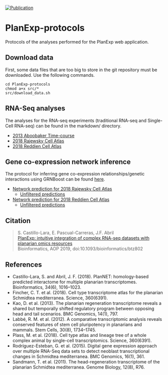
[![Publication](https://img.shields.io/badge/Published-Bioinformatics-informational.svg)](https://doi.org/10.1093/bioinformatics/btz802)

# PlanExp-protocols
Protocols of the analyses performed for the PlanExp web application.

## Download data

First, some data files that are too big to store in the git repository must be downloaded. Use the following commands.

```{sh}
cd PlanExp-protocols
chmod a+x src/*
src/download_data.sh
```

## RNA-Seq analyses

The analyses for the RNA-seq experiments (traditional RNA-seq and Single-Cell RNA-seq) can be found in the markdown/ directory.

* [2013 Aboobaker Time-course](markdowns/2013_Aboobaker.md)
* [2018 Rajewsky Cell Atlas](markdowns/2018_Rajewsky.md)
* [2018 Reddien Cell Atlas](markdowns/2018_Reddien.md)

## Gene co-expression network inference

The protocol for inferring gene co-expression relationships/genetic interactions using GRNBoost can be found [here](markdowns/co-expression_network.md).

* [Network prediction for 2018 Rajewsky Cell Atlas](rawdata/network_rajewsky_FILTERED.csv)
	* [Unfiltered predictions](https://compgen.bio.ub.edu/dl2840)
* [Network prediction for 2018 Reddien Cell Atlas](rawdata/network_reddien_FILTERED.csv)
	* [Unfiltered predictions](https://compgen.bio.ub.edu/dl2841)

## Citation

> S. Castillo-Lara, E. Pascual-Carreras, J.F. Abril<br>
> [PlanExp: intuitive integration of complex RNA-seq datasets with planarian omics resources](https://doi.org/10.1093/bioinformatics/btz802)<br>
> Bioinformatics, AOP 2019, doi:10.1093/bioinformatics/btz802<br>


## References

* Castillo-Lara, S. and Abril, J. F. (2018). PlanNET: homology-based predicted interactome for multiple planarian transcriptomes. Bioinformatics, 34(6), 1016–1023.
* Fincher, C. T. et al. (2018). Cell type transcriptome atlas for the planarian Schmidtea mediterranea. Science, 360(6391).
* Kao, D. et al. (2013). The planarian regeneration transcriptome reveals a shared but temporally shifted regulatory program between opposing head and tail scenarios. BMC Genomics, 14(1), 797.
* Labbé, R. M. et al. (2012). A comparative transcriptomic analysis reveals conserved features of stem cell pluripotency in planarians and mammals. Stem Cells, 30(8), 1734–1745.
* Plass, M. et al. (2018). Cell type atlas and lineage tree of a whole complex animal by single-cell transcriptomics. Science, 360(6391).
* Rodríguez-Esteban, G. et al. (2015). Digital gene expression approach over multiple RNA-Seq data sets to detect neoblast transcriptional changes in Schmidtea mediterranea. BMC Genomics, 16(1), 361.
* Sandmann, T. et al. (2011). The head-regeneration transcriptome of the planarian Schmidtea mediterranea. Genome Biology, 12(8), R76.
